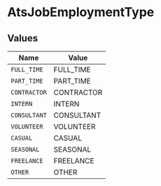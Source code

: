 # AtsJobEmploymentType


## Values

| Name         | Value        |
| ------------ | ------------ |
| `FULL_TIME`  | FULL_TIME    |
| `PART_TIME`  | PART_TIME    |
| `CONTRACTOR` | CONTRACTOR   |
| `INTERN`     | INTERN       |
| `CONSULTANT` | CONSULTANT   |
| `VOLUNTEER`  | VOLUNTEER    |
| `CASUAL`     | CASUAL       |
| `SEASONAL`   | SEASONAL     |
| `FREELANCE`  | FREELANCE    |
| `OTHER`      | OTHER        |